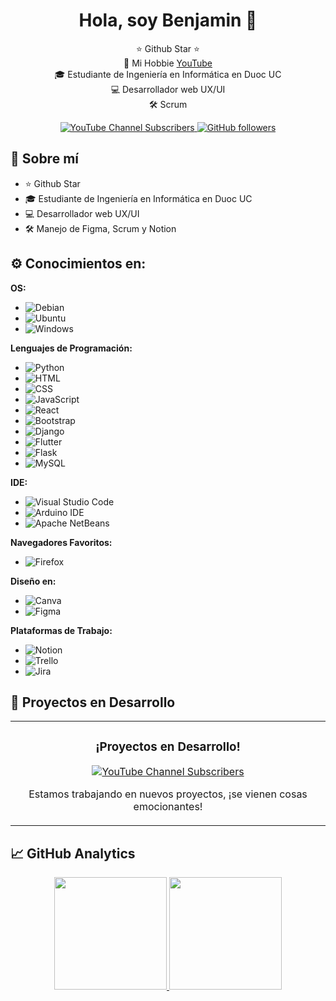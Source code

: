 <div align="center">
  <h1>Hola, soy Benjamin 👋</h1>
  <p>
    ⭐ Github Star ⭐<br>
    🎥 Mi Hobbie <a href="https://www.youtube.com/@benhigh_?sub_confirmation=1" target="_blank">YouTube</a><br>
    🎓 Estudiante de Ingeniería en Informática en Duoc UC<br>
    💻 Desarrollador web UX/UI<br>
    🛠 Scrum<br>
  </p>
  <p>
    <a href="https://www.youtube.com/@benhigh_?sub_confirmation=1">
      <img src="https://img.shields.io/youtube/channel/subscribers/UC2aZSnhYdwUdjK3ix0s0hBA?style=social" alt="YouTube Channel Subscribers">
    </a>
    <a href="https://github.com/BenjaminGajardoRo">
      <img src="https://img.shields.io/github/followers/BenjaminGajardoRo?style=social" alt="GitHub followers">
    </a>
  </p>
</div>

## 🌟 Sobre mí

- ⭐ Github Star
- 🎓 Estudiante de Ingeniería en Informática en Duoc UC
- 💻 Desarrollador web UX/UI
- 🛠 Manejo de Figma, Scrum y Notion

## ⚙️ Conocimientos en:

**OS:**
- ![Debian](https://img.shields.io/badge/Debian-A81D33?style=for-the-badge&logo=debian&logoColor=white)
- ![Ubuntu](https://img.shields.io/badge/Ubuntu-E95420?style=for-the-badge&logo=ubuntu&logoColor=white)
- ![Windows](https://img.shields.io/badge/Windows-0078D6?style=for-the-badge&logo=windows&logoColor=white)

**Lenguajes de Programación:**
- ![Python](https://img.shields.io/badge/Python-3776AB?style=for-the-badge&logo=python&logoColor=white)
- ![HTML](https://img.shields.io/badge/HTML-239120?style=for-the-badge&logo=html5&logoColor=white)
- ![CSS](https://img.shields.io/badge/CSS-239120?&style=for-the-badge&logo=css3&logoColor=white)
- ![JavaScript](https://img.shields.io/badge/JavaScript-F7DF1E?style=for-the-badge&logo=javascript&logoColor=black)
- ![React](https://img.shields.io/badge/React-20232A?style=for-the-badge&logo=react&logoColor=61DAFB)
- ![Bootstrap](https://img.shields.io/badge/Bootstrap-563D7C?style=for-the-badge&logo=bootstrap&logoColor=white)
- ![Django](https://img.shields.io/badge/Django-092E20?style=for-the-badge&logo=django&logoColor=white)
- ![Flutter](https://img.shields.io/badge/Flutter-02569B?style=for-the-badge&logo=flutter&logoColor=white)
- ![Flask](https://img.shields.io/badge/Flask-000000?style=for-the-badge&logo=flask&logoColor=white)
- ![MySQL](https://img.shields.io/badge/MySQL-00000F?style=for-the-badge&logo=mysql&logoColor=white)

**IDE:**
- ![Visual Studio Code](https://img.shields.io/badge/Visual_Studio_Code-0078D4?style=for-the-badge&logo=visual%20studio%20code&logoColor=white)
- ![Arduino IDE](https://img.shields.io/badge/Arduino_IDE-00979D?style=for-the-badge&logo=arduino&logoColor=white)
- ![Apache NetBeans](https://img.shields.io/badge/apache%20netbeans-1B6AC6?style=for-the-badge&logo=apache%20netbeans%20IDE&logoColor=white)

**Navegadores Favoritos:**
- ![Firefox](https://img.shields.io/badge/Firefox_Browser-FF7139?style=for-the-badge&logo=Firefox-Browser&logoColor=white)

**Diseño en:**
- ![Canva](https://img.shields.io/badge/Canva-%2300C4CC.svg?&style=for-the-badge&logo=Canva&logoColor=white)
- ![Figma](https://img.shields.io/badge/Figma-F24E1E?style=for-the-badge&logo=figma&logoColor=white)

**Plataformas de Trabajo:**
- ![Notion](https://img.shields.io/badge/Notion-000000?style=for-the-badge&logo=notion&logoColor=white)
- ![Trello](https://img.shields.io/badge/Trello-0052CC?style=for-the-badge&logo=trello&logoColor=white)
- ![Jira](https://img.shields.io/badge/Jira-0052CC?style=for-the-badge&logo=Jira&logoColor=white)

## 🚀 Proyectos en Desarrollo

<table>
  <tr>
    <td width="50%">
      <h3 align="center">¡Proyectos en Desarrollo!</h3>
      <div align="center">
        <p>
          <a href="https://www.youtube.com/@benhigh_?sub_confirmation=1" target="_blank">
            <img src="https://img.shields.io/youtube/channel/subscribers/UC2aZSnhYdwUdjK3ix0s0hBA?style=social" alt="YouTube Channel Subscribers">
          </a>
        </p>
        <p>Estamos trabajando en nuevos proyectos, ¡se vienen cosas emocionantes!</p>
      </div>
    </td>
  </tr>
</table>

## 📈 GitHub Analytics

<p align="center">
  <a href="https://github.com/BenjaminGajardoRo">
    <img height="180em" src="https://github-readme-stats.vercel.app/api?username=BenjaminGajardoRo&show_icons=true&theme=algolia&include_all_commits=true&count_private=true"/>
    <img height="180em" src="https://github-readme-stats.vercel.app/api/top-langs/?username=BenjaminGajardoRo&layout=compact&langs_count=8&theme=algolia"/>
  </a>
</p>
